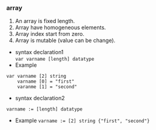 ### array  
1. An array is fixed length.  
2. Array have homogeneous elements.  
3. Array index start from zero.  
4. Array is mutable (value can be change).   

* syntax  declaration1   
`var varname [length] datatype   `  
* Example 
``` 
var varname [2] string  
    varname [0] = "first" 
    varanme [1] = "second" 
```   
* syntax  declaration2

`varname := [length] datatype`     

* Example 
`varname := [2] string {"first", "second"}`